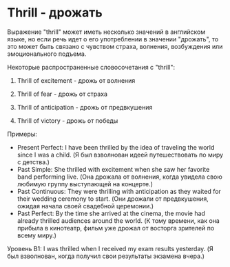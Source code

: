 # Thrill - дрожать

Выражение "thrill" может иметь несколько значений в английском языке, но если речь идет о его употреблении в значении "дрожать", то это может быть связано с чувством страха, волнения, возбуждения или эмоционального подъема.

Некоторые распространенные словосочетания с "thrill":

1. Thrill of excitement - дрожь от волнения

2. Thrill of fear - дрожь от страха

3. Thrill of anticipation - дрожь от предвкушения

4. Thrill of victory - дрожь от победы

Примеры:

- Present Perfect: I have been thrilled by the idea of traveling the world since I was a child. (Я был взволнован идеей путешествовать по миру с детства.)
- Past Simple: She thrilled with excitement when she saw her favorite band performing live. (Она дрожала от волнения, когда увидела свою любимую группу выступающей на концерте.)
- Past Continuous: They were thrilling with anticipation as they waited for their wedding ceremony to start. (Они дрожали от предвкушения, ожидая начала своей свадебной церемонии.)
- Past Perfect: By the time she arrived at the cinema, the movie had already thrilled audiences around the world. (К тому времени, как она прибыла в кинотеатр, фильм уже дрожал от восторга зрителей по всему миру.)

Уровень B1: I was thrilled when I received my exam results yesterday. (Я был взволнован, когда получил свои результаты экзамена вчера.)
